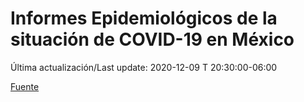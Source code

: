 # Informes Epidemiológicos de la situación de COVID-19 en México
Última actualización/Last update: 2020-12-09 T 20:30:00-06:00

 [Fuente](https://www.gob.mx/salud/documentos/informes-epidemiologicos-de-la-situacion-de-covid-19-en-mexico)
